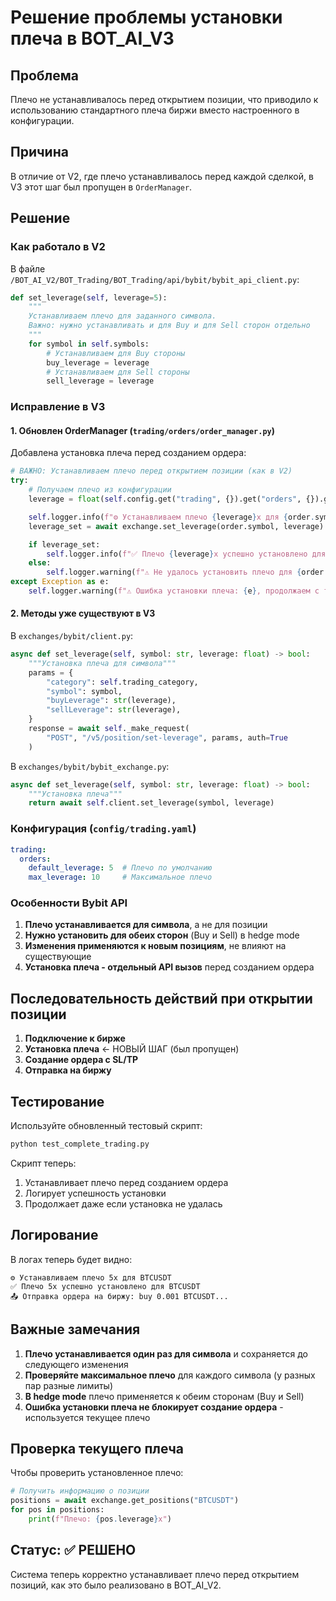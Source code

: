# Решение проблемы установки плеча в BOT_AI_V3

## Проблема

Плечо не устанавливалось перед открытием позиции, что приводило к использованию стандартного плеча биржи вместо настроенного в конфигурации.

## Причина

В отличие от V2, где плечо устанавливалось перед каждой сделкой, в V3 этот шаг был пропущен в `OrderManager`.

## Решение

### Как работало в V2

В файле `/BOT_AI_V2/BOT_Trading/BOT_Trading/api/bybit/bybit_api_client.py`:

```python
def set_leverage(self, leverage=5):
    """
    Устанавливаем плечо для заданного символа.
    Важно: нужно устанавливать и для Buy и для Sell сторон отдельно
    """
    for symbol in self.symbols:
        # Устанавливаем для Buy стороны
        buy_leverage = leverage
        # Устанавливаем для Sell стороны
        sell_leverage = leverage
```

### Исправление в V3

#### 1. Обновлен OrderManager (`trading/orders/order_manager.py`)

Добавлена установка плеча перед созданием ордера:

```python
# ВАЖНО: Устанавливаем плечо перед открытием позиции (как в V2)
try:
    # Получаем плечо из конфигурации
    leverage = float(self.config.get("trading", {}).get("orders", {}).get("default_leverage", 5))

    self.logger.info(f"⚙️ Устанавливаем плечо {leverage}x для {order.symbol}")
    leverage_set = await exchange.set_leverage(order.symbol, leverage)

    if leverage_set:
        self.logger.info(f"✅ Плечо {leverage}x успешно установлено для {order.symbol}")
    else:
        self.logger.warning(f"⚠️ Не удалось установить плечо для {order.symbol}, продолжаем с текущим")
except Exception as e:
    self.logger.warning(f"⚠️ Ошибка установки плеча: {e}, продолжаем с текущим плечом")
```

#### 2. Методы уже существуют в V3

В `exchanges/bybit/client.py`:

```python
async def set_leverage(self, symbol: str, leverage: float) -> bool:
    """Установка плеча для символа"""
    params = {
        "category": self.trading_category,
        "symbol": symbol,
        "buyLeverage": str(leverage),
        "sellLeverage": str(leverage),
    }
    response = await self._make_request(
        "POST", "/v5/position/set-leverage", params, auth=True
    )
```

В `exchanges/bybit/bybit_exchange.py`:

```python
async def set_leverage(self, symbol: str, leverage: float) -> bool:
    """Установка плеча"""
    return await self.client.set_leverage(symbol, leverage)
```

### Конфигурация (`config/trading.yaml`)

```yaml
trading:
  orders:
    default_leverage: 5  # Плечо по умолчанию
    max_leverage: 10     # Максимальное плечо
```

### Особенности Bybit API

1. **Плечо устанавливается для символа**, а не для позиции
2. **Нужно установить для обеих сторон** (Buy и Sell) в hedge mode
3. **Изменения применяются к новым позициям**, не влияют на существующие
4. **Установка плеча - отдельный API вызов** перед созданием ордера

## Последовательность действий при открытии позиции

1. **Подключение к бирже**
2. **Установка плеча** ← НОВЫЙ ШАГ (был пропущен)
3. **Создание ордера с SL/TP**
4. **Отправка на биржу**

## Тестирование

Используйте обновленный тестовый скрипт:

```bash
python test_complete_trading.py
```

Скрипт теперь:

1. Устанавливает плечо перед созданием ордера
2. Логирует успешность установки
3. Продолжает даже если установка не удалась

## Логирование

В логах теперь будет видно:

```
⚙️ Устанавливаем плечо 5x для BTCUSDT
✅ Плечо 5x успешно установлено для BTCUSDT
📤 Отправка ордера на биржу: buy 0.001 BTCUSDT...
```

## Важные замечания

1. **Плечо устанавливается один раз для символа** и сохраняется до следующего изменения
2. **Проверяйте максимальное плечо** для каждого символа (у разных пар разные лимиты)
3. **В hedge mode** плечо применяется к обеим сторонам (Buy и Sell)
4. **Ошибка установки плеча не блокирует создание ордера** - используется текущее плечо

## Проверка текущего плеча

Чтобы проверить установленное плечо:

```python
# Получить информацию о позиции
positions = await exchange.get_positions("BTCUSDT")
for pos in positions:
    print(f"Плечо: {pos.leverage}x")
```

## Статус: ✅ РЕШЕНО

Система теперь корректно устанавливает плечо перед открытием позиций, как это было реализовано в BOT_AI_V2.
